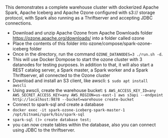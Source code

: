 This demonstrates a complete warehouse cluster with dockerized Apache Spark, Apache Iceberg and Apache Ozone configured with s3:// storage protocol, with Spark also running as a Thriftserver and accepting JDBC connections.

- Download and unzip Apache Ozone from Apache Downloads folder https://ozone.apache.org/downloads/ into a folder called ozone
- Place the contents of this folder into ozone/compose/spark-ozone-iceberg folder
- Once in the directory, run the command `OZONE_DATANODES=3 ./run.sh -d`. 
- This will use Docker Dompose to start the  ozone cluster with 3 datanodes for testing purposes. In addition to that, it will also start a REST catalog server, a Spark master, a Spark worker and a Spark Thriftserver, all connected to the Ozone cluster
- Download and install an S3 client, like awscli: `$ sudo apt install awscli`
- Using awscli, create the warehouse bucket: `$ AWS_ACCESS_KEY_ID=any AWS_SECRET_ACCESS_KEY=any AWS_REGION=us-east-1 aws s3api --endpoint http://localhost:9878 --bucket=warehouse create-bucket`
- Connect to spark-sql and create a database
- `docker exec -it spark-ozone-iceberg-spark-master-1 /opt/bitnami/spark/bin/spark-sql`
- `spark-sql ()> create database test;`
- you can now create tables within the database, also you can connect using JDBC to the thriftserver.

